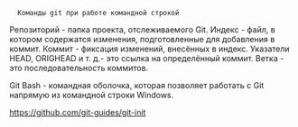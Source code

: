       Команды git при работе командной строкой
      
Репозиторий - папка проекта, отслеживаемого Git.
Индекс - файл, в котором содержатся изменения, подготовленные для добавления в коммит.
Коммит - фиксация изменений, внесённых в индекс.
Указатели HEAD, ORIGHEAD и т. д.- это ссылка на определённый коммит.
Ветка - это последовательность коммитов.

Git Bash - командная оболочка, которая позволяет работать с Git напрямую из командной строки Windows.

https://github.com/git-guides/git-init
